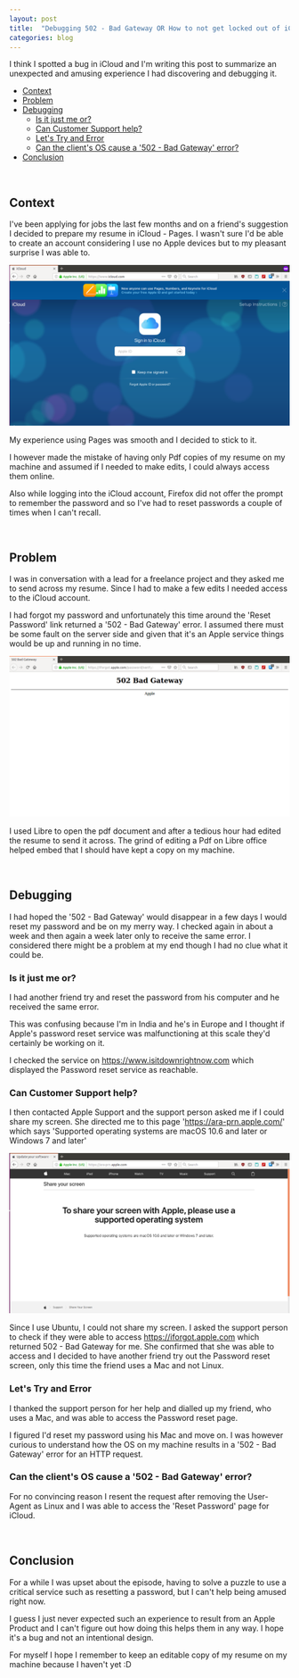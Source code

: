 ```yaml
---
layout: post
title:  "Debugging 502 - Bad Gateway OR How to not get locked out of iCloud account if you use Linux?"
categories: blog
---
```


I think I spotted a bug in iCloud and I'm writing this post to summarize an unexpected and amusing experience I had discovering and debugging it.

- [Context](#context)
- [Problem](#problem)
- [Debugging](#debugging)
  - [Is it just me or?](#is-it-just-me-or)
  - [Can Customer Support help?](#can-customer-support-help)
  - [Let's Try and Error](#lets-try-and-error)
  - [Can the client's OS cause a '502 - Bad Gateway' error?](#can-the-clients-os-cause-a-502---bad-gateway-error)
- [Conclusion](#conclusion)

<br>

## Context

I've been applying for jobs the last few months and on a friend's suggestion I decided to prepare my resume in iCloud - Pages. I wasn't sure I'd be able to create an account considering I use no Apple devices but to my pleasant surprise I was able to. 

![use-icloud](/assets/use-icloud.png)

My experience using Pages was smooth and I decided to stick to it.

I however made the mistake of having only Pdf copies of my resume on my machine and assumed if I needed to make edits, I could always access them online.

Also while logging into the iCloud account, Firefox did not offer the prompt to remember the password and so I've had to reset passwords a couple of times when I can't recall.

<br>

## Problem

I was in conversation with a lead for a freelance project and they asked me to send across my resume. Since I had to make a few edits I needed access to the iCloud account.

I had forgot my password and unfortunately this time around the 'Reset Password' link returned a '502 - Bad Gateway' error. I assumed there must be some fault on the server side and given that it's an Apple service things would be up and running in no time. 

![bad-gateway](/assets/bad-gateway.png)

I used Libre to open the pdf document and after a tedious hour had edited the resume to send it across. The grind of editing a Pdf on Libre office helped embed that I should have kept a copy on my machine.

<br>

## Debugging

I had hoped the '502 - Bad Gateway' would disappear in a few days I would reset my password and be on my merry way. I checked again in about a week and then again a week later only to receive the same error. I considered there might be a problem at my end though I had no clue what it could be.

### Is it just me or?

I had another friend try and reset the password from his computer and he received the same error. 

This was confusing because I'm in India and he's in Europe and I thought if Apple's password reset service was malfunctioning at this scale they'd certainly be working on it. 

I checked the service on https://www.isitdownrightnow.com which displayed the Password reset service as reachable.

### Can Customer Support help?

I then contacted Apple Support and the support person asked me if I could share my screen. She directed me to this page 'https://ara-prn.apple.com/' which says 'Supported operating systems are macOS 10.6 and later or Windows 7 and later'

![screen-share](/assets/screen-share.png)

Since I use Ubuntu, I could not share my screen. I asked the support person to check if they were able to access https://iforgot.apple.com which returned 502 - Bad Gateway for me. She confirmed that she was able to access and I decided to have another friend try out the Password reset screen, only this time the friend uses a Mac and not Linux. 

### Let's Try and Error

I thanked the support person for her help and dialled up my friend, who uses a Mac, and was able to access the Password reset page.

I figured I'd reset my password using his Mac and move on. I was however curious to understand how the OS on my machine results in a '502 - Bad Gateway' error for an HTTP request.

### Can the client's OS cause a '502 - Bad Gateway' error?

For no convincing reason I resent the request after removing the User-Agent as Linux and I was able to access the 'Reset Password' page for iCloud.

<br>

## Conclusion

For a while I was upset about the episode, having to solve a puzzle to use a critical service such as resetting a password, but I can't help being amused right now. 

I guess I just never expected such an experience to result from an Apple Product and I can't figure out how doing this helps them in any way. I hope it's a bug and not an intentional design.

For myself I hope I remember to keep an editable copy of my resume on my machine because I haven't yet :D